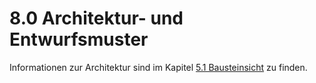 # 8.0 Architektur- und Entwurfsmuster 

Informationen zur Architektur sind im Kapitel [5.1 Bausteinsicht](https://gitlab.mi.hdm-stuttgart.de/ps149/se3/-/blob/develop/arc/05_Bausteinsicht/Bausteinsicht.md) zu finden.